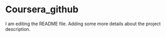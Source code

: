 # Coursera_github
I am editing the README file. Adding some more details about the project description.

